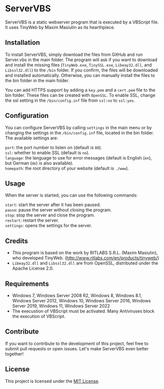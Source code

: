 # ServerVBS
ServerVBS is a static webserver program that is executed by a VBScript file. It uses TinyWeb by Maxim Masiutin as its hearthpiece.

## Installation
To install ServerVBS, simply download the files from GitHub and run Server.vbs in the main folder. The program will ask if you want to download and install the missing files (`TinyWeb.exe`, `TinySSL.exe`, `Libeay32.dll`, and `Libssl32.dll`) to the `/bin` folder. If you confirm, the files will be downloaded and installed automatically. Otherwise, you can manually install the files to the bin folder in the main folder.

You can add HTTPS support by adding a `key.pem` and a `cert.pem` file to the bin folder. These files can be created with `OpenSSL`. To enable SSL, change the ssl setting in the `/bin/config.inf` file from `ssl:no` to `ssl:yes`.

## Configuration
You can configure ServerVBS by calling `settings` in the main menu or by changing the settings in the `/bin/config.inf` file, located in the bin folder. The available settings are:

`port`: the port number to listen on (default is `80`).  
`ssl`: whether to enable SSL (default is `no`).  
`language`: the language to use for error messages (default is English (`en`), but German (`de`) is also available).  
`homepath`: the root directory of your website (default is `./www`).  

## Usage
When the server is started, you can use the following commands:

`start`: start the server after it has been paused.  
`pause`: pause the server without closing the program.  
`stop`: stop the server and close the program.  
`restart`: restart the server.  
`settings`: opens the settings for the server.  

## Credits
- This program is based on the work by RITLABS S.R.L. (Maxim Masiutin), who developed TinyWeb. (http://www.ritlabs.com/en/products/tinyweb/)  
- `Libeay32.dll` and `Libssl32.dll` are from OpenSSL, distributed under the Apache License 2.0.

## Requirements
- Windows 7, Windows Server 2008 R2, Windows 8, Windows 8.1, Windows Server 2012, Windows 10, Windows Server 2016, Windows Server 2019, Windows 11, Windows Server 2022  
- The execustion of VBScript must be activated. Many Antiviruses block the execution of VBScript.

## Contribute
If you want to contribute to the development of this project, feel free to submit pull requests or open issues. Let's make ServerVBS even better together!

## License
This project is licensed under the [MIT License](LICENSE).
